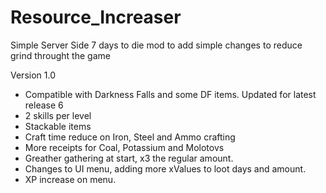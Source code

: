 # Resource_Increaser

Simple Server Side 7 days to die mod to add simple changes to reduce grind throught the game

Version 1.0

- Compatible with Darkness Falls and some DF items. Updated for latest release 6 
- 2 skills per level
- Stackable items
- Craft time reduce on Iron, Steel and Ammo crafting
- More receipts for Coal, Potassium and Molotovs
- Greather gathering at start, x3 the regular amount.
- Changes to UI menu, adding more xValues to loot days and amount.
- XP increase on menu.